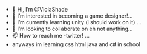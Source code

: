 - 👋 Hi, I’m @ViolaShade
- 👀 I’m interested in becoming a game designer!...
- 🌱 I’m currently learning unity (i should work on it) ...
- 💞️ I’m looking to collaborate on eh not anything...
- 📫 How to reach me -twitter! ...
- anyways im learning css html java and c# in school

<!---
ViolaShade/ViolaShade is a ✨ special ✨ repository because its `README.md` (this file) appears on your GitHub profile.
You can click the Preview link to take a look at your changes.
--->
